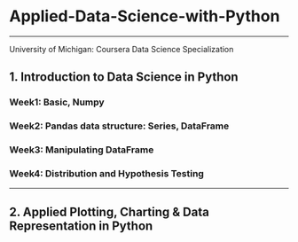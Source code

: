 # Applied-Data-Science-with-Python
---
University of Michigan: Coursera Data Science Specialization

## 1. Introduction to Data Science in Python

### Week1: Basic, Numpy

### Week2: Pandas data structure: Series, DataFrame

### Week3: Manipulating DataFrame

### Week4: Distribution and Hypothesis Testing
---

## 2. Applied Plotting, Charting & Data Representation in Python
